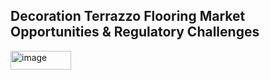 <h2><strong>Decoration Terrazzo Flooring Market Opportunities & Regulatory Challenges</strong></h2>
<img width="97" height="30" alt="image" src="https://github.com/user-attachments/assets/bebf04fd-031d-495d-9a75-e829e043fc95" />
